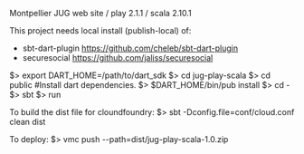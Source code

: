 Montpellier JUG web site / play 2.1.1 / scala 2.10.1

This project needs local install (publish-local) of:
  * sbt-dart-plugin https://github.com/cheleb/sbt-dart-plugin
  * securesocial https://github.com/jaliss/securesocial



$> export DART_HOME=/path/to/dart_sdk
$> cd jug-play-scala
$> cd public
#Install dart dependencies.
$> $DART_HOME/bin/pub install 
$> cd -
$> sbt
$> run

To build the dist file for cloundfoundry: 
$> sbt -Dconfig.file=conf/cloud.conf clean dist

To deploy:
$> vmc push --path=dist/jug-play-scala-1.0.zip
